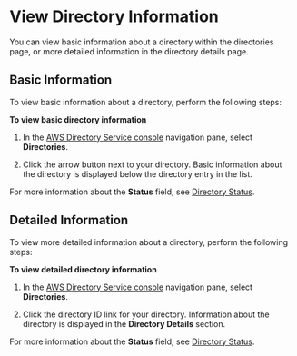 # View Directory Information<a name="view_directory_info"></a>

You can view basic information about a directory within the directories page, or more detailed information in the directory details page\.

## Basic Information<a name="basicinfo"></a>

To view basic information about a directory, perform the following steps:

**To view basic directory information**

1. In the [AWS Directory Service console](https://console.aws.amazon.com/directoryservice/) navigation pane, select **Directories**\.

1. Click the arrow button next to your directory\. Basic information about the directory is displayed below the directory entry in the list\. 

For more information about the **Status** field, see [Directory Status](directory_status.md)\.

## Detailed Information<a name="detailedinfo"></a>

To view more detailed information about a directory, perform the following steps:

**To view detailed directory information**

1. In the [AWS Directory Service console](https://console.aws.amazon.com/directoryservice/) navigation pane, select **Directories**\.

1. Click the directory ID link for your directory\. Information about the directory is displayed in the **Directory Details** section\. 

For more information about the **Status** field, see [Directory Status](directory_status.md)\.